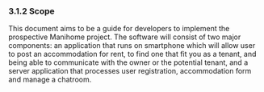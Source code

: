 ### 3.1.2 Scope

This document aims to be a guide for developers to implement the prospective Manihome project. The
software will consist of two major components: an application that runs on smartphone which will allow user to post an accommodation for rent, to find one that fit you as a tenant, and being able to communicate with the owner or the potential tenant, and a server application that processes user registration, accommodation form and manage a chatroom.

